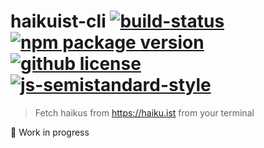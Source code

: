 # haikuist-cli [![build-status](https://flat.badgen.net/travis/vladimyr/haikuist-cli/master)](https://travis-ci.com/vladimyr/haikuist-cli) [![npm package version](https://flat.badgen.net/npm/v/haikuist-cli)](https://npm.im/haikuist-cli) [![github license](https://flat.badgen.net/github/license/vladimyr/haikuist-cli)](https://github.com/vladimyr/haikuist-cli/blob/master/LICENSE) [![js-semistandard-style](https://flat.badgen.net/badge/code%20style/semistandard/green)](https://github.com/Flet/semistandard)

>Fetch haikus from https://haiku.ist from your terminal

:construction: Work in progress
